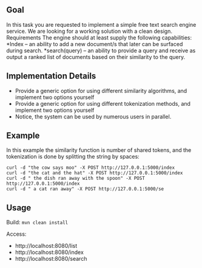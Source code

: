 
Goal
-------
In this task you are requested to implement a simple free text search engine service.
We are looking for a working solution with a clean design.
Requirements
The engine should at least supply the following capabilities:
  *Index – an ability to add a new document/s that later can be surfaced during search.
  *search(query) – an ability to provide a query and receive as output a ranked list of documents based on their similarity to the query.

Implementation Details
-------
* Provide a generic option for using different similarity algorithms, and implement two
options yourself
* Provide a generic option for using different tokenization methods, and implement
two options yourself
* Notice, the system can be used by numerous users in parallel.

Example
-----
In this example the similarity function is number of shared tokens, and the tokenization is
done by splitting the string by spaces:
```ssh
curl -d "the cow says moo" -X POST http://127.0.0.1:5000/index
curl -d "the cat and the hat" -X POST http://127.0.0.1:5000/index
curl -d " the dish ran away with the spoon" -X POST http://127.0.0.1:5000/index
curl -d " a cat ran away" -X POST http://127.0.0.1:5000/se
```


Usage
-----
Build: ```mvn clean install```

Access: 
- http://localhost:8080/list
- http://localhost:8080/index
- http://localhost:8080/search



 
